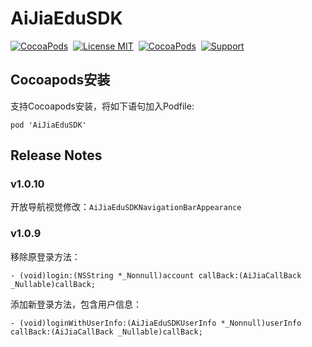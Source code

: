 # AiJiaEduSDK

[![CocoaPods](http://img.shields.io/cocoapods/v/AiJiaEduSDK.svg?style=flat)](http://cocoapods.org/?q=AiJiaEduSDK)&nbsp;
[![License MIT](https://img.shields.io/badge/license-MIT-green.svg?style=flat)](https://raw.githubusercontent.com/ChellyLau/AiJiaEduSDK/master/LICENSE)&nbsp;
[![CocoaPods](http://img.shields.io/cocoapods/p/AiJiaEduSDK.svg?style=flat)](http://cocoapods.org/?q=AiJiaEduSDK)&nbsp;
[![Support](https://img.shields.io/badge/support-iOS%209.0%2B%20-blue.svg?style=flat)](https://www.apple.com/nl/ios/)&nbsp;

## Cocoapods安装

支持Cocoapods安装，将如下语句加入Podfile:

```objc
pod 'AiJiaEduSDK'
```

## Release Notes

### v1.0.10 

开放导航视觉修改：`AiJiaEduSDKNavigationBarAppearance`

### v1.0.9 

移除原登录方法：
```objc
- (void)login:(NSString *_Nonnull)account callBack:(AiJiaCallBack _Nullable)callBack;
```

添加新登录方法，包含用户信息：
```objc
- (void)loginWithUserInfo:(AiJiaEduSDKUserInfo *_Nonnull)userInfo callBack:(AiJiaCallBack _Nullable)callBack;
```

